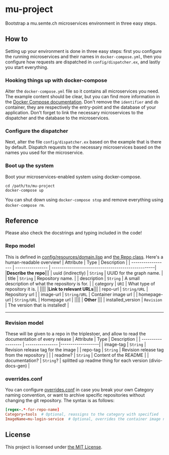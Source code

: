 # mu-project

Bootstrap a mu.semte.ch microservices environment in three easy steps.

## How to

Setting up your environment is done in three easy steps:  first you configure the running microservices and their names in `docker-compose.yml`, then you configure how requests are dispatched in `config/dispatcher.ex`, and lastly you start everything.

### Hooking things up with docker-compose

Alter the `docker-compose.yml` file so it contains all microservices you need.  The example content should be clear, but you can find more information in the [Docker Compose documentation](https://docs.docker.com/compose/).  Don't remove the `identifier` and `db` container, they are respectively the entry-point and the database of your application.  Don't forget to link the necessary microservices to the dispatcher and the database to the microservices.

### Configure the dispatcher

Next, alter the file `config/dispatcher.ex` based on the example that is there by default.  Dispatch requests to the necessary microservices based on the names you used for the microservice.

### Boot up the system

Boot your microservices-enabled system using docker-compose.

    cd /path/to/mu-project
    docker-compose up

You can shut down using `docker-compose stop` and remove everything using `docker-compose rm`.

## Reference
Please also check the docstrings and typing included in the code!

### Repo model
This is defined in [config/resources/domain.lisp](config/resources/domain.lisp) and [the Repo class](app/Repo.py). Here's a human-readable overview!
| Attribute          | Type             | Description                                        |
| ------------------ | ---------------- | ---------------------------------------------------|
|**Describe the repo**|||
| uuid (indirectly)  | `String`         | UUID for the graph name.                                   |
| title              | `String`         | Repository name.                                   |
| description        | `String`         | A small description of what the repository is for. |
| category           | `URI`            | What type of repository it is.                     |
||||
|**Link to relevant URLs**|||
| repo-url            | `String/URL`    | Repository url        |
| image-url           | `String/URL`    | Container image url   |
| homepage-url       | `String/URL`     | Homepage url          |
||||
| **Other** |||
| installed_version  | `Revision`       | The version that is installed! |

---

### Revision model
These will be given to a repo in the triplestoer, and allow to read the documentation of every release 
| Attribute          | Type             | Description       |
| ------------------ | ---------------- |-------------------|
| image-tag           | `String`        | Revision release tag for the image |
| repo-tag            | `String`        | Revision release tag from the repository |
| 
| readme?            | `String`         | Content of the README |
| documentation?     | `String`?        | splitted up readme thing for each version (divio-docs-gen) |


### overrides.conf
You can configure [overrides.conf](overrides.conf) in case you break your own Category naming convention, or want to archive specific repositories without changing the git repository.
The syntax is as follows:
```conf
[regex-.*-for-repo-name]
Category=tools  # Optional, reassigns to the category with specified 
ImageName=mu-login-service  # Optional, overrides the container image name for this repo
```

## License
This project is licensed under [the MIT License](LICENSE).

